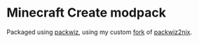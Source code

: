# Minecraft Create modpack

Packaged using [packwiz](https://packwiz.infra.link), using my custom
[fork](https://github.com/LarsvanDartel/packwiz2nix/tree/rewrite) of
[packwiz2nix](https://github.com/getchoo/packwiz2nix).
